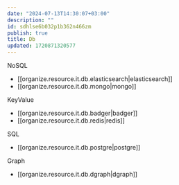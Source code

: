 ```yaml
---
date: "2024-07-13T14:30:07+03:00"
description: ""
id: sdhlse6b032p1b362n466zm
publish: true
title: Db
updated: 1720871320577
---
```


NoSQL

- [[organize.resource.it.db.elasticsearch|elasticsearch]]
- [[organize.resource.it.db.mongo|mongo]]

KeyValue

- [[organize.resource.it.db.badger|badger]]
- [[organize.resource.it.db.redis|redis]]

SQL

- [[organize.resource.it.db.postgre|postgre]]

Graph

- [[organize.resource.it.db.dgraph|dgraph]]